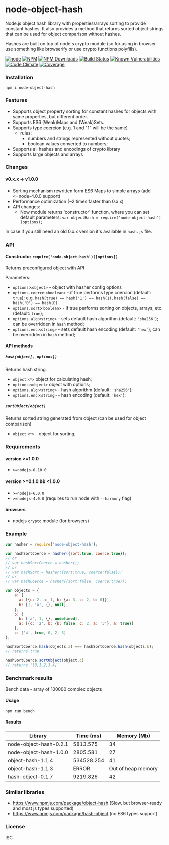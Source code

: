 # node-object-hash

Node.js object hash library with properties/arrays sorting to provide constant hashes.
It also provides a method that returns sorted object strings that can be used for object comparison without hashes.

Hashes are built on top of node's crypto module 
(so for using in browser use something like browserify or use crypto functions polyfills).

[![node](https://img.shields.io/node/v/node-object-hash.svg?maxAge=21600&style=flat-square)]()
[![NPM](https://img.shields.io/npm/v/node-object-hash.svg?maxAge=21600&style=flat-square)](https://npmjs.org/packages/node-object-hash)
[![NPM Downloads](https://img.shields.io/npm/dt/node-object-hash.svg?maxAge=21600&style=flat-square)](https://npmjs.org/packages/node-object-hash)
[![Build Status](https://img.shields.io/travis/SkeLLLa/node-object-hash.svg?maxAge=21600&branch=master&style=flat-square)](https://travis-ci.org/SkeLLLa/node-object-hash)
[![Known Vulnerabilities](https://snyk.io/test/github/SkeLLLa/node-object-hash/badge.svg?maxAge=21600&style=flat-square)](https://snyk.io/test/github/skellla/node-object-hash)
[![Code Climate](https://img.shields.io/codeclimate/github/SkeLLLa/node-object-hash.svg?maxAge=21600&style=flat-square)](https://codeclimate.com/github/SkeLLLa/node-object-hash/code)
[![Coverage](https://img.shields.io/codeclimate/coverage/github/SkeLLLa/node-object-hash.svg?maxAge=21600&style=flat-square)](https://codeclimate.com/github/SkeLLLa/node-object-hash/coverage)

### Installation
`npm i node-object-hash`

### Features
- Supports object property sorting for constant hashes for objects with same properties, but different order.
- Supports ES6 (Weak)Maps and (Weak)Sets.
- Supports type coercion (e.g. 1 and "1" will be the same)
  - rules:
    - numbers and strings represented without quotes;
    - boolean values converted to numbers;
- Supports all hashes and encodings of crypto library
- Supports large objects and arrays

### Changes
#### v0.x.x -> v1.0.0
- Sorting mechanism rewritten form ES6 Maps to simple arrays
 (add <=node-4.0.0 support)
- Performance optimization (~2 times faster than 0.x.x)
- API changes:
  - Now module returns 'constructor' function, where you can set
  default parameters: ```var objectHash = require('node-object-hash')(options);```

In case if you still need an old 0.x.x version it's available in `hash.js`
file.
### API

#### Constructor `require('node-object-hash')([options])`
Returns preconfigured object with API

Parameters:
*  `options`:`<object>` - object with hasher config options
*  `options.coerce`:`<boolean>` - if true performs type coercion (default: `true`);
e.g. `hash(true) == hash('1') == hash(1)`, `hash(false) == hash('0') == hash(0)`
*  `options.sort`:`<boolean>` - if true performs sorting on objects, arrays, etc. (default: `true`);
*  `options.alg`:`<string>` - sets default hash algorithm (default: `'sha256'`); can be overridden in `hash` method;
*  `options.enc`:`<string>` - sets default hash encoding (default: `'hex'`); can be overridden in `hash` method;

#### API methods
##### `hash(object[, options])`
Returns hash string.
*  `object`:`<*>` object for calculating hash;
*  `options`:`<object>` object with options;
*  `options.alg`:`<string>` - hash algorithm (default: `'sha256'`);
*  `options.enc`:`<string>` - hash encoding (default: `'hex'`);

##### `sortObject(object)`
Returns sorted string generated from object (can be used for object comparison)
*  `object`:`<*>` - object for sorting;

### Requirements

#### version \>=1.0.0
- `>=nodejs-0.10.0`

#### version \>=0.1.0 && <1.0.0
- `>=nodejs-6.0.0`
- `>=nodejs-4.0.0` (requires to run node with `--harmony` flag)

#### browsers
- nodejs `crypto` module (for browsers)

### Example
```js
var hasher = require('node-object-hash');

var hashSortCoerce = hasher({sort:true, coerce:true});
// or
// var hashSortCoerce = hasher();
// or
// var hashSort = hasher({sort:true, coerce:false});
// or
// var hashCoerce = hasher({sort:false, coerce:true});

var objects = {
    a: {
      a: [{c: 2, a: 1, b: {a: 3, c: 2, b: 0}}],
      b: [1, 'a', {}, null],
    },
    b: {
      b: ['a', 1, {}, undefined],
      a: [{c: '2', b: {b: false, c: 2, a: '3'}, a: true}]
    },
    c: ['4', true, 0, 2, 3]
};

hashSortCoerce.hash(objects.a) === hashSortCoerce.hash(objects.b);
// returns true

hashSortCoerce.sortObject(object.c)
// returns '[0,1,2,3,4]'
```

### Benchmark results
Bench data - array of 100000 complex objects

#### Usage
`npm run bench`

#### Results
| Library                | Time (ms)  | Memory (Mb)        |
|------------------------|------------|--------------------|
| node-object-hash-0.2.1 | 5813.575   | 34                 |
| node-object-hash-1.0.0 | 2805.581   | 27                 |
| object-hash-1.1.4      | 534528.254 | 41                 |
| object-hash-1.1.3      | ERROR      | Out of heap memory |
| hash-object-0.1.7      | 9219.826   | 42                 |

### Similar libraries
* https://www.npmjs.com/package/object-hash (Slow, but browser-ready
 and most js types supported)
* https://www.npmjs.com/package/hash-object (no ES6 types support)


### License
ISC
